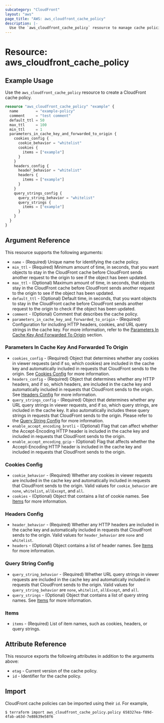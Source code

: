 ```yaml
---
subcategory: "CloudFront"
layout: "aws"
page_title: "AWS: aws_cloudfront_cache_policy"
description: |-
  Use the `aws_cloudfront_cache_policy` resource to manage cache policies for CloudFront distributions. When attached to a cache behavior, the cache policy determines the values included in the cache key, such as HTTP headers, cookies, and URL query strings. CloudFront uses the cache key to locate cached objects to return to viewers. The cache policy also determines the default, minimum, and maximum time to live (TTL) values for objects in the CloudFront cache.
---
```


# Resource: aws_cloudfront_cache_policy

## Example Usage

Use the `aws_cloudfront_cache_policy` resource to create a CloudFront cache policy.

```terraform
resource "aws_cloudfront_cache_policy" "example" {
  name        = "example-policy"
  comment     = "test comment"
  default_ttl = 50
  max_ttl     = 100
  min_ttl     = 1
  parameters_in_cache_key_and_forwarded_to_origin {
    cookies_config {
      cookie_behavior = "whitelist"
      cookies {
        items = ["example"]
      }
    }
    headers_config {
      header_behavior = "whitelist"
      headers {
        items = ["example"]
      }
    }
    query_strings_config {
      query_string_behavior = "whitelist"
      query_strings {
        items = ["example"]
      }
    }
  }
}
```

## Argument Reference

This resource supports the following arguments:

* `name` - (Required) Unique name for identifying the cache policy.
* `min_ttl` - (Required) Minimum amount of time, in seconds, that you want objects to stay in the CloudFront cache before CloudFront sends another request to the origin to see if the object has been updated.
* `max_ttl` - (Optional) Maximum amount of time, in seconds, that objects stay in the CloudFront cache before CloudFront sends another request to the origin to see if the object has been updated.
* `default_ttl` - (Optional) Default time, in seconds, that you want objects to stay in the CloudFront cache before CloudFront sends another request to the origin to check if the object has been updated.
* `comment` - (Optional) Comment that describes the cache policy.
* `parameters_in_cache_key_and_forwarded_to_origin` - (Required) Configuration for including HTTP headers, cookies, and URL query strings in the cache key. For more information, refer to the [Parameters In Cache Key And Forwarded To Origin](#parameters-in-cache-key-and-forwarded-to-origin) section.

### Parameters In Cache Key And Forwarded To Origin

* `cookies_config` - (Required) Object that determines whether any cookies in viewer requests (and if so, which cookies) are included in the cache key and automatically included in requests that CloudFront sends to the origin. See [Cookies Config](#cookies-config) for more information.
* `headers_config` - (Required) Object that determines whether any HTTP headers, and if so, which headers, are included in the cache key and automatically included in requests that CloudFront sends to the origin. See [Headers Config](#headers-config) for more information.
* `query_strings_config` - (Required) Object that determines whether any URL query strings in viewer requests, and if so, which query strings, are included in the cache key. It also automatically includes these query strings in requests that CloudFront sends to the origin. Please refer to the [Query String Config](#query-string-config) for more information.
* `enable_accept_encoding_brotli` - (Optional) Flag that can affect whether the Accept-Encoding HTTP header is included in the cache key and included in requests that CloudFront sends to the origin.
* `enable_accept_encoding_gzip` - (Optional) Flag that affects whether the Accept-Encoding HTTP header is included in the cache key and included in requests that CloudFront sends to the origin.

### Cookies Config

* `cookie_behavior` - (Required) Whether any cookies in viewer requests are included in the cache key and automatically included in requests that CloudFront sends to the origin. Valid values for `cookie_behavior` are `none`, `whitelist`, `allExcept`, and `all`.
* `cookies` - (Optional) Object that contains a list of cookie names. See [Items](#items) for more information.

### Headers Config

* `header_behavior` - (Required) Whether any HTTP headers are included in the cache key and automatically included in requests that CloudFront sends to the origin. Valid values for `header_behavior` are `none` and `whitelist`.
* `headers` - (Optional) Object contains a list of header names. See [Items](#items) for more information.

### Query String Config

* `query_string_behavior` - (Required) Whether URL query strings in viewer requests are included in the cache key and automatically included in requests that CloudFront sends to the origin. Valid values for `query_string_behavior` are `none`, `whitelist`, `allExcept`, and `all`.
* `query_strings` - (Optional) Object that contains a list of query string names. See [Items](#items) for more information.

### Items

* `items` - (Required) List of item names, such as cookies, headers, or query strings.

## Attribute Reference

This resource exports the following attributes in addition to the arguments above:

* `etag` - Current version of the cache policy.
* `id` - Identifier for the cache policy.

## Import

CloudFront cache policies can be imported using their `id`. For example,

```
$ terraform import aws_cloudfront_cache_policy.policy 658327ea-f89d-4fab-a63d-7e88639e58f6
```
